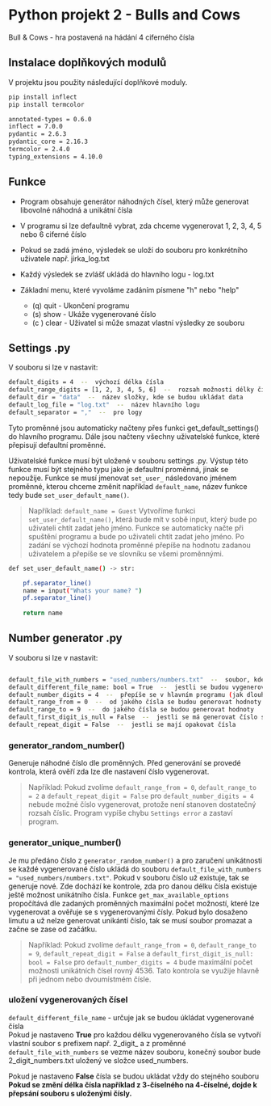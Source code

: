
# Python projekt 2 - Bulls and Cows

Bull & Cows - hra postavená na hádání 4 ciferného čísla

## Instalace doplňkových modulů

V projektu jsou použity následující doplňkové moduly.

```bash
pip install inflect
pip install termcolor
```

```bash
annotated-types = 0.6.0
inflect = 7.0.0
pydantic = 2.6.3
pydantic_core = 2.16.3
termcolor = 2.4.0
typing_extensions = 4.10.0
```

## Funkce

- Program obsahuje generátor náhodných čísel, který může generovat libovolné náhodná a unikátní čísla
- V programu si lze defaultně vybrat, zda chceme vygenerovat 1, 2, 3, 4, 5 nebo 6 ciferné číslo
- Pokud se zadá jméno, výsledek se uloží do souboru pro konkrétního uživatele např. jirka_log.txt
- Každý výsledek se zvlášť ukládá do hlavního logu - log.txt

- Základní menu, které vyvoláme zadáním písmene "h" nebo "help"
    - (q) quit - Ukončení programu
    - (s) show - Ukáže vygenerované číslo
    - (c ) clear -  Uživatel si může smazat vlastní výsledky ze souboru

## Settings .py

V souboru si lze v nastavit:
```sh
default_digits = 4  --  výchozí délka čísla
default_range_digits = [1, 2, 3, 4, 5, 6]  --  rozsah možnosti délky čísla
default_dir = "data"  --  název složky, kde se budou ukládat data
default_log_file = "log.txt"  --  název hlavního logu
default_separator = ","  --  pro logy
```

Tyto proměnné jsou automaticky načteny přes funkci get_default_settings() do hlavního programu.
Dále jsou načteny všechny uživatelské funkce, které přepisují defaultní proměnné.

Uživatelské funkce musí být uložené v souboru settings .py.
Výstup této funkce musí být stejného typu jako je defaultní proměnná, jinak se nepoužije.
Funkce se musí jmenovat `set_user_` následovano jménem proměnné, kterou chceme změnit například
`default_name`, název funkce tedy bude `set_user_default_name()`.

>Například:
>`default_name = Guest`
>Vytvoříme funkci `set_user_default_name()`, která bude mít v sobě input, který bude
>po uživateli chtít zadat jeho jméno. Funkce se automaticky načte při spuštění programu
>a bude po uživateli chtít zadat jeho jméno. Po zadání se výchozí hodnota proměnné
>přepíše na hodnotu zadanou uživatelem a přepíše se ve slovníku se všemi proměnnými.

```sh
def set_user_default_name() -> str:

    pf.separator_line()
    name = input("Whats your name? ")
    pf.separator_line()
    
    return name
```

## Number generator .py

V souboru si lze v nastavit:
```sh

default_file_with_numbers = "used_numbers/numbers.txt"  --  soubor, kde se ukládájí vygenerované čísla
default_different_file_name: bool = True  --  jestli se budou vygenerované čísla ukladat do jednoho souboru, který se vždy přepíše při změně počtu číslic nebo pro každou délku vygenerovaného čísla se vytvoří vlastní soubor
default_number_digits = 4  --  přepíše se v hlavním programu (jak dlouhé číslo se bude generovat)
default_range_from = 0  --  od jakého čísla se budou generovat hodnoty
default_range_to = 9  --  do jakého čísla se budou generovat hodnoty
default_first_digit_is_null = False  --  jestli se má generovat číslo s nulou na začátku
default_repeat_digit = False  --  jestli se mají opakovat čísla
```

### generator_random_number()

Generuje náhodné číslo dle proměnných. Před generování se provedé kontrola, která ověří
zda lze dle nastavení číslo vygenerovat.

>Například:
>Pokud zvolíme `default_range_from = 0`, `default_range_to = 2` a `default_repeat_digit = False` pro 
>`default_number_digits = 4` nebude možné číslo vygenerovat, protože není stanoven dostatečný rozsah číslic.
>Program vypíše chybu `Settings error` a zastaví program.

### generator_unique_number()

Je mu předáno číslo z `generator_random_number()` a pro zaručení unikátnosti se každé vygenerované číslo
ukládá do souboru `default_file_with_numbers = "used_numbers/numbers.txt"`. Pokud v souboru číslo už existuje, tak
se generuje nové. Zde dochází ke kontrole, zda pro danou délku čísla existuje ještě možnost unikátního čísla.
Funkce `get_max_available_options` propočítává dle zadaných proměnných maximální počet možností, které lze
vygenerovat a ověřuje se s vygenerovanými čísly. Pokud bylo dosaženo limutu a už nelze generovat unikántí
číslo, tak se musí soubor promazat a začne se zase od začátku.

>Například:
>Pokud zvolíme `default_range_from = 0`, `default_range_to = 9`, `default_repeat_digit = False` a
>`default_first_digit_is_null: bool = False` pro `default_number_digits = 4` bude maximální počet možnosti
>unikátních čísel rovný 4536. Tato kontrola se využije hlavně při jednom nebo dvoumístmém čísle.

### uložení vygenerovaných čísel
`default_different_file_name` - určuje jak se budou úkládat vygenerované čísla  
Pokud je nastaveno **True** pro každou délku vygenerovaného čísla se vytvoří vlastní soubor s prefixem např. 2_digit_ a z proměnné `default_file_with_numbers` se vezme název souboru, konečný soubor bude 2_digit_numbers.txt uložený ve složce used_numbers.

Pokud je nastaveno **False** čísla se budou ukládat vždy do stejného souboru  
**Pokud se změní délka čísla například z 3-číselného na 4-číselné, dojde k přepsání souboru s uloženými čísly.**